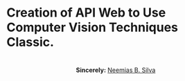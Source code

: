 # Creation of API Web to Use Computer Vision Techniques Classic.


#

<p align="center"><b>Sincerely:</b> <a href="https://github.com/neemiasbsilva">Neemias B. Silva</a></p>
